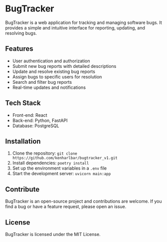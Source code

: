 # BugTracker
BugTracker is a web application for tracking and managing software bugs. It provides a simple and intuitive interface for reporting, updating, and resolving bugs.

## Features
* User authentication and authorization
* Submit new bug reports with detailed descriptions
* Update and resolve existing bug reports
* Assign bugs to specific users for resolution
* Search and filter bug reports
* Real-time updates and notifications

## Tech Stack
* Front-end: React
* Back-end: Python, FastAPI
* Database: PostgreSQL

## Installation
1. Clone the repository: `git clone https://github.com/kenharlbar/bugtracker_v1.git`
2. Install dependencies: `poetry install`
3. Set up the environment variables in a `.env` file
4. Start the development server: `uvicorn main:app`

## Contribute
BugTracker is an open-source project and contributions are welcome. If you find a bug or have a feature request, please open an issue.

## License
BugTracker is licensed under the MIT License.
